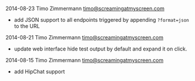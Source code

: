 2014-08-23 Timo Zimmermann <timo@screamingatmyscreen.com>

* add JSON support to all endpoints
  triggered by appending `?format=json` to the URL

2014-08-21 Timo Zimmermann <timo@screamingatmyscreen.com>

* update web interface
  hide test output by default and expand it on click.

2014-08-15 Timo Zimmermann <timo@screamingatmyscreen.com>

* add HipChat support
